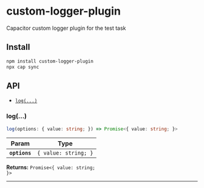 # custom-logger-plugin

Capacitor custom logger plugin for the test task

## Install

```bash
npm install custom-logger-plugin
npx cap sync
```

## API

<docgen-index>

* [`log(...)`](#log)

</docgen-index>

<docgen-api>
<!--Update the source file JSDoc comments and rerun docgen to update the docs below-->

### log(...)

```typescript
log(options: { value: string; }) => Promise<{ value: string; }>
```

| Param         | Type                            |
| ------------- | ------------------------------- |
| **`options`** | <code>{ value: string; }</code> |

**Returns:** <code>Promise&lt;{ value: string; }&gt;</code>

--------------------

</docgen-api>
